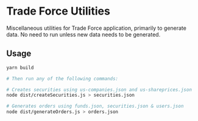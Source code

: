 # Trade Force Utilities

Miscellaneous utilities for Trade Force application, primarily to generate data.
No need to run unless new data needs to be generated.

## Usage

```bash
yarn build

# Then run any of the following commands:

# Creates securities using us-companies.json and us-shareprices.json
node dist/createSecurities.js > securities.json

# Generates orders using funds.json, securities.json & users.json
node dist/generateOrders.js > orders.json 
```
